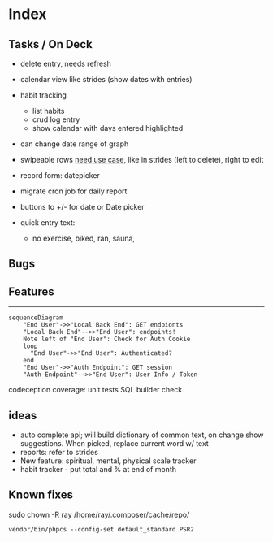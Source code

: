 # Index

## Tasks / On Deck

- delete entry, needs refresh
- calendar view like strides (show dates with entries)
- habit tracking
  - list habits
  - crud log entry
  - show calendar with days entered highlighted
- can change date range of graph
- swipeable rows [need use case](https://github.com/jemise111/react-native-swipe-list-view), like in strides (left to delete), right to edit
- record form: datepicker
- migrate cron job for daily report
- buttons to +/- for date or Date picker

- quick entry text:
  - no exercise, biked, ran, sauna,
  
## Bugs

## Features

----

```mermaid
sequenceDiagram
    "End User"->>"Local Back End": GET endpionts
    "Local Back End"-->>"End User": endpoints!
    Note left of "End User": Check for Auth Cookie
    loop
      "End User"->>"End User": Authenticated?
    end
    "End User"->>"Auth Endpoint": GET session
    "Auth Endpoint"-->>"End User": User Info / Token

```

codeception coverage: unit tests
  SQL builder check

## ideas

- auto complete api; will build dictionary of common text, on change show suggestions. When picked, replace current word w/ text
- reports: refer to strides
- New feature: spiritual, mental, physical scale tracker
- habit tracker - put total and % at end of month

## Known fixes

sudo chown -R ray /home/ray/.composer/cache/repo/

`vendor/bin/phpcs --config-set default_standard PSR2`
